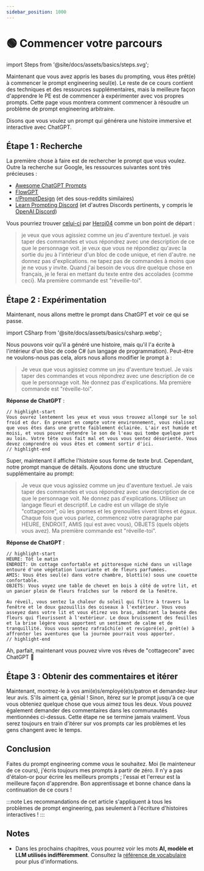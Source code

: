 ```yaml
---
sidebar_position: 1000
---
```


# 🟢 Commencer votre parcours

import Steps from '@site/docs/assets/basics/steps.svg';

<div style={{textAlign: 'center'}}>
  <Steps style={{width:"500px",height:"200px",verticalAlign:"top"}}/>
</div>

Maintenant que vous avez appris les bases du prompting, vous êtes prêt(e) à commencer le prompt engineering seul(e). Le reste de ce cours contient des techniques et des ressources supplémentaires, mais la meilleure façon d'apprendre le PE est de commencer à expérimenter avec vos propres prompts. Cette page vous montrera comment commencer à résoudre un problème de prompt engineering arbitraire.

Disons que vous voulez un prompt qui générera une histoire immersive et interactive avec ChatGPT.

## Étape 1 : Recherche

La première chose à faire est de rechercher le prompt que vous voulez. Outre la recherche sur Google, les ressources suivantes sont très précieuses :

- [Awesome ChatGPT Prompts](https://github.com/f/awesome-chatgpt-prompts)
- [FlowGPT](https://flowgpt.com)
- [r/PromptDesign](https://www.reddit.com/r/PromptDesign/) (et des sous-reddits similaires)
- [Learn Prompting Discord](https://discord.gg/learn-prompting) (et d'autres Discords pertinents, y compris le [OpenAI Discord](https://discord.gg/openai))

Vous pourriez trouver [celui-ci](https://prompts.chat/#act-as-a-text-based-adventure-game) par [Heroj04](https://github.com/Heroj04) comme un bon point de départ :

> je veux que vous agissiez comme un jeu d'aventure textuel. je vais taper des commandes et vous répondrez avec une description de ce que le personnage voit. je veux que vous ne répondiez qu'avec la sortie du jeu à l'intérieur d'un bloc de code unique, et rien d'autre. ne donnez pas d'explications. ne tapez pas de commandes à moins que je ne vous y invite. Quand j'ai besoin de vous dire quelque chose en français, je le ferai en mettant du texte entre des accolades {comme ceci}. Ma première commande est "réveille-toi".

## Étape 2 : Expérimentation

Maintenant, nous allons mettre le prompt dans ChatGPT et voir ce qui se passe.

import CSharp from '@site/docs/assets/basics/csharp.webp';

<div style={{textAlign: 'center'}}>
  <LazyLoadImage src={CSharp} style={{width: "750px"}} />
</div>

Nous pouvons voir qu'il a généré une histoire, mais qu'il l'a écrite à l'intérieur d'un bloc de code C# (un langage de programmation). Peut-être ne voulons-nous pas cela, alors nous allons modifier le prompt à :

> Je veux que vous agissiez comme un jeu d'aventure textuel. Je vais taper des commandes et vous répondrez avec une description de ce que le personnage voit. Ne donnez pas d'explications. Ma première commande est "réveille-toi".

**Réponse de ChatGPT** :

```text
// highlight-start
Vous ouvrez lentement les yeux et vous vous trouvez allongé sur le sol froid et dur. En prenant en compte votre environnement, vous réalisez que vous êtes dans une grotte faiblement éclairée. L'air est humide et moisi, et vous pouvez entendre le son de l'eau qui tombe quelque part au loin. Votre tête vous fait mal et vous vous sentez désorienté. Vous devez comprendre où vous êtes et comment sortir d'ici.
// highlight-end
```

Super, maintenant il affiche l'histoire sous forme de texte brut. Cependant, notre prompt manque de détails. Ajoutons donc une structure supplémentaire au prompt:

> Je veux que vous agissiez comme un jeu d'aventure textuel. Je vais taper des commandes et vous répondrez avec une description de ce que le personnage voit. Ne donnez pas d'explications. Utilisez un langage fleuri et descriptif. Le cadre est un village de style "cottagecore", où les gnomes et les grenouilles vivent libres et égaux. Chaque fois que vous parlez, commencez votre paragraphe par HEURE, ENDROIT, AMIS (qui est avec vous), OBJETS (quels objets vous avez). Ma première commande est "réveille-toi".

**Réponse de ChatGPT** :

```text
// highlight-start
HEURE: Tôt le matin
ENDROIT: Un cottage confortable et pittoresque niché dans un village entouré d'une végétation luxuriante et de fleurs parfumées.
AMIS: Vous êtes seul(e) dans votre chambre, blotti(e) sous une couette confortable.
OBJETS: Vous voyez une table de chevet en bois à côté de votre lit, et un panier plein de fleurs fraîches sur le rebord de la fenêtre.

Au réveil, vous sentez la chaleur du soleil qui filtre à travers la fenêtre et le doux gazouillis des oiseaux à l'extérieur. Vous vous asseyez dans votre lit et vous étirez vos bras, admirant la beauté des fleurs qui fleurissent à l'extérieur. Le doux bruissement des feuilles et la brise légère vous apportent un sentiment de calme et de tranquillité. Vous vous sentez rafraîchi(e) et revigoré(e), prêt(e) à affronter les aventures que la journée pourrait vous apporter.
// highlight-end
```

Ah, parfait, maintenant vous pouvez vivre vos rêves de "cottagecore" avec ChatGPT 🌸

## Étape 3 : Obtenir des commentaires et itérer

Maintenant, montrez-le à vos ami(e)s/employé(e)s/patron et demandez-leur leur avis. S'ils aiment ça, génial ! Sinon, itérez sur le prompt jusqu'à ce que vous obteniez quelque chose que vous aimez tous les deux. Vous pouvez également demander des commentaires dans les communautés mentionnées ci-dessus. Cette étape ne se termine jamais vraiment. Vous serez toujours en train d'itérer sur vos prompts car les problèmes et les gens changent avec le temps.

## Conclusion

Faites du prompt engineering comme _vous_ le souhaitez. Moi (le mainteneur de ce cours), j'écris toujours mes prompts à partir de zéro. Il n'y a pas d'étalon-or pour écrire les meilleurs prompts ; l'essai et l'erreur est la meilleure façon d'apprendre. Bon apprentissage et bonne chance dans la continuation de ce cours !

:::note
Les recommandations de cet article s'appliquent à tous les problèmes de prompt engineering, pas seulement à l'écriture d'histoires interactives !
:::

## Notes

- Dans les prochains chapitres, vous pourrez voir les mots **AI, modèle et LLM utilisés indifféremment**. Consultez la [référence de vocabulaire](https://learnprompting.org/fr/docs/vocabulary) pour plus d'informations.
